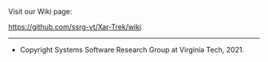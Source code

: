 Visit our Wiki page:

https://github.com/ssrg-vt/Xar-Trek/wiki

***********************************************************

* Copyright Systems Software Research Group at Virginia Tech, 2021.
